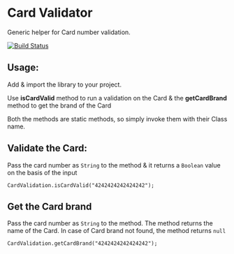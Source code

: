 Card Validator
===================
Generic helper for Card number validation.

[![Build Status](https://travis-ci.org/auro007/CardValidator.svg?branch=master)](https://travis-ci.org/auro007/CardValidator)


Usage:
-------------

Add & import the library to your project.

Use **isCardValid** method to run a validation on the Card & the **getCardBrand** method to get the brand of the Card

Both the methods are static methods, so simply invoke them with their Class name.


Validate the Card:
-------------------------

Pass the card number as `String` to the method & it returns a `Boolean` value on the basis of the input

`CardValidation.isCardValid("4242424242424242");`


Get the Card brand
-------------------------
Pass the card number as `String` to the method. The method returns the name of the Card.
In case of Card brand not found, the method returns `null`

`CardValidation.getCardBrand("4242424242424242");`

